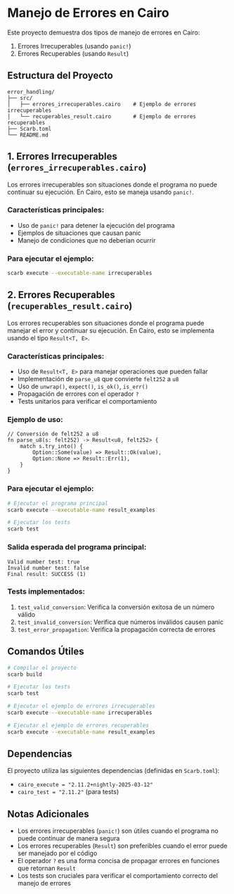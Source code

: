 # Manejo de Errores en Cairo

Este proyecto demuestra dos tipos de manejo de errores en Cairo:

1. Errores Irrecuperables (usando `panic!`)
2. Errores Recuperables (usando `Result`)

## Estructura del Proyecto

```
error_handling/
├── src/
│   ├── errores_irrecuperables.cairo    # Ejemplo de errores irrecuperables
│   └── recuperables_result.cairo       # Ejemplo de errores recuperables
├── Scarb.toml
└── README.md
```

## 1. Errores Irrecuperables (`errores_irrecuperables.cairo`)

Los errores irrecuperables son situaciones donde el programa no puede continuar su ejecución. En Cairo, esto se maneja usando `panic!`.

### Características principales:

- Uso de `panic!` para detener la ejecución del programa
- Ejemplos de situaciones que causan panic
- Manejo de condiciones que no deberían ocurrir

### Para ejecutar el ejemplo:

```bash
scarb execute --executable-name irrecuperables
```

## 2. Errores Recuperables (`recuperables_result.cairo`)

Los errores recuperables son situaciones donde el programa puede manejar el error y continuar su ejecución. En Cairo, esto se implementa usando el tipo `Result<T, E>`.

### Características principales:

- Uso de `Result<T, E>` para manejar operaciones que pueden fallar
- Implementación de `parse_u8` que convierte `felt252` a `u8`
- Uso de `unwrap()`, `expect()`, `is_ok()`, `is_err()`
- Propagación de errores con el operador `?`
- Tests unitarios para verificar el comportamiento

### Ejemplo de uso:

```cairo
// Conversión de felt252 a u8
fn parse_u8(s: felt252) -> Result<u8, felt252> {
    match s.try_into() {
        Option::Some(value) => Result::Ok(value),
        Option::None => Result::Err(1),
    }
}
```

### Para ejecutar el ejemplo:

```bash
# Ejecutar el programa principal
scarb execute --executable-name result_examples

# Ejecutar los tests
scarb test
```

### Salida esperada del programa principal:

```
Valid number test: true
Invalid number test: false
Final result: SUCCESS (1)
```

### Tests implementados:

1. `test_valid_conversion`: Verifica la conversión exitosa de un número válido
2. `test_invalid_conversion`: Verifica que números inválidos causen panic
3. `test_error_propagation`: Verifica la propagación correcta de errores

## Comandos Útiles

```bash
# Compilar el proyecto
scarb build

# Ejecutar los tests
scarb test

# Ejecutar el ejemplo de errores irrecuperables
scarb execute --executable-name irrecuperables

# Ejecutar el ejemplo de errores recuperables
scarb execute --executable-name result_examples
```

## Dependencias

El proyecto utiliza las siguientes dependencias (definidas en `Scarb.toml`):

- `cairo_execute = "2.11.2+nightly-2025-03-12"`
- `cairo_test = "2.11.2"` (para tests)

## Notas Adicionales

- Los errores irrecuperables (`panic!`) son útiles cuando el programa no puede continuar de manera segura
- Los errores recuperables (`Result`) son preferibles cuando el error puede ser manejado por el código
- El operador `?` es una forma concisa de propagar errores en funciones que retornan `Result`
- Los tests son cruciales para verificar el comportamiento correcto del manejo de errores
